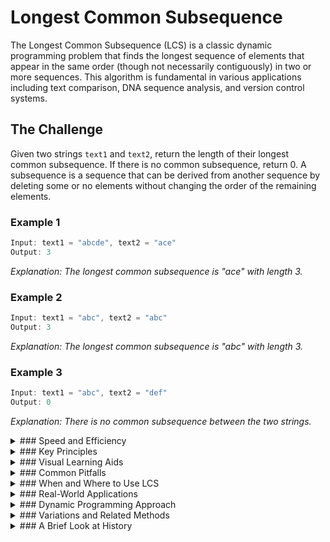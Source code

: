 # Longest Common Subsequence

The Longest Common Subsequence (LCS) is a classic dynamic programming problem that finds the longest sequence of elements that appear in the same order (though not necessarily contiguously) in two or more sequences. This algorithm is fundamental in various applications including text comparison, DNA sequence analysis, and version control systems.

## The Challenge

Given two strings `text1` and `text2`, return the length of their longest common subsequence. If there is no common subsequence, return 0. A subsequence is a sequence that can be derived from another sequence by deleting some or no elements without changing the order of the remaining elements.

### Example 1

```js
Input: text1 = "abcde", text2 = "ace"
Output: 3
```

_Explanation: The longest common subsequence is "ace" with length 3._

### Example 2

```js
Input: text1 = "abc", text2 = "abc"
Output: 3
```

_Explanation: The longest common subsequence is "abc" with length 3._

### Example 3

```js
Input: text1 = "abc", text2 = "def"
Output: 0
```

_Explanation: There is no common subsequence between the two strings._

<details>
<summary>
### Speed and Efficiency
</summary>

The Longest Common Subsequence algorithm has the following complexity characteristics:

- **Time Complexity**: 
  - **Using Dynamic Programming**: O(m × n), where m and n are the lengths of the two input strings.
  - **Using Naive Recursion**: O(2^(m+n)), which is exponential and impractical for longer strings.
  
- **Space Complexity**: 
  - **Standard Implementation**: O(m × n) for the DP table.
  - **Optimized Implementation**: Can be reduced to O(min(m, n)) by only storing two rows of the DP table at a time.
</details>
<details>
<summary>
### Key Principles
</summary>

The LCS algorithm relies on several core principles:

- **Optimal Substructure**: The solution to the problem can be constructed from solutions to its subproblems.

- **Overlapping Subproblems**: The same subproblems are solved multiple times, making dynamic programming an efficient approach.

- **Bottom-up Construction**: The algorithm builds solutions to larger subproblems using solutions to smaller subproblems.

- **Character Matching**: When characters match, the LCS length increases; when they don't, we take the maximum of excluding either character.
</details>
<details>
<summary>
### Visual Learning Aids
</summary>

For visual learners, these resources provide excellent explanations of the LCS algorithm:

- [Longest Common Subsequence Problem using Dynamic Programming](https://www.youtube.com/watch?v=sSno9rV8Rhg) - Comprehensive explanation covering recursion, memoization, and dynamic programming approaches
- [Longest Common Subsequence (LeetCode 1143)](https://www.youtube.com/watch?v=ASoaQq66foQ) - Step-by-step walkthrough of the problem with clear visual examples
- [Visualgo - Dynamic Programming](https://visualgo.net/en/dp) - Interactive visualization of dynamic programming problems including LCS
- [CS Dojo - Dynamic Programming](https://www.youtube.com/watch?v=vYquumk4nWw) - Intuitive explanation of the dynamic programming approach

</details>
<details>
<summary>
### Common Pitfalls
</summary>

When implementing the LCS algorithm, watch out for these common mistakes:

- **Confusing LCS with Longest Common Substring**: The substring must be contiguous, while a subsequence doesn't need to be.

- **Incorrect Base Case Handling**: Forgetting to handle empty strings or initializing the DP table incorrectly.

- **Off-by-One Errors**: Misaligning the string indices with the DP table indices.

- **Inefficient Recursion**: Implementing a recursive solution without memoization, leading to exponential time complexity.

- **Backtracking Errors**: When reconstructing the actual subsequence, not following the correct path through the DP table.
</details>
<details>
<summary>
### When and Where to Use LCS
</summary>

The Longest Common Subsequence algorithm is particularly useful in:

- **Text Comparison**: Finding similarities between documents or code files.

- **Bioinformatics**: Comparing DNA, RNA, or protein sequences to identify evolutionary relationships.

- **Version Control Systems**: Tools like Git use LCS-based algorithms to reconcile changes to files.

- **Spell Checking**: Identifying potential corrections for misspelled words.

- **Natural Language Processing**: For tasks like text summarization and machine translation.

However, it may not be ideal for:

- **Very Long Sequences**: When both sequences are extremely long, even O(m×n) might be too slow.

- **Multiple Sequence Alignment**: For more than two sequences, the problem becomes NP-hard.
</details>
<details>
<summary>
### Real-World Applications
</summary>

The LCS algorithm has numerous practical applications:

- **Diff Utilities**: Programs that show differences between text files use LCS to identify common parts.

- **Git and Other Version Control Systems**: For merging changes and resolving conflicts.

- **Plagiarism Detection**: Identifying similarities between documents that might indicate copying.

- **Computational Biology**: Comparing genetic sequences to understand evolutionary relationships.

- **Spelling and Grammar Correction**: Suggesting corrections based on similarity to dictionary words.

- **File Comparison Tools**: Software that highlights differences between versions of documents.
</details>
<details>
<summary>
### Dynamic Programming Approach
</summary>

The standard dynamic programming approach follows these steps:

1. **Create a DP Table**: Initialize a 2D array `dp` of size (m+1) × (n+1), where m and n are the lengths of the input strings.

2. **Base Case**: Set the first row and column to 0, representing empty string comparisons.

3. **Fill the Table**: For each cell (i,j):
   - If the characters match (`text1[i-1] == text2[j-1]`), set `dp[i][j] = dp[i-1][j-1] + 1`
   - Otherwise, set `dp[i][j] = max(dp[i-1][j], dp[i][j-1])`

4. **Result**: The value in `dp[m][n]` is the length of the LCS.

5. **Reconstruct the LCS** (optional): Backtrack through the table to find the actual subsequence.

```python
def longestCommonSubsequence(text1, text2):
    m, n = len(text1), len(text2)
    dp = [[^0] * (n + 1) for _ in range(m + 1)]
    
    for i in range(1, m + 1):
        for j in range(1, n + 1):
            if text1[i-1] == text2[j-1]:
                dp[i][j] = dp[i-1][j-1] + 1
            else:
                dp[i][j] = max(dp[i-1][j], dp[i][j-1])
    
    return dp[m][n]
```
</details>
<details>
<summary>
### Variations and Related Methods
</summary>

Several variations and related algorithms extend the basic LCS concept:

- **Longest Common Substring**: Finds the longest contiguous sequence common to two strings.

- **Shortest Common Supersequence**: Finds the shortest sequence that has both input strings as subsequences.

- **Longest Increasing Subsequence**: A special case where we find the longest subsequence of elements in increasing order.

- **Edit Distance (Levenshtein Distance)**: Measures the minimum number of operations required to transform one string into another.

- **Hirschberg's Algorithm**: An optimization of LCS that uses O(min(m,n)) space.

- **Hunt-Szymanski Algorithm**: An efficient algorithm for sparse LCS problems.
</details>
<details>
<summary>
### A Brief Look at History
</summary>

The Longest Common Subsequence problem has been studied in computer science since the early days of algorithm development. It gained prominence in the 1970s with the rise of computational biology and the need to compare DNA sequences. The dynamic programming solution was formalized around this time and has since become a standard example in algorithm textbooks.

The problem's importance grew further with the development of text comparison tools and version control systems. Today, LCS remains a fundamental algorithm in computer science education and a practical tool in numerous applications, demonstrating the enduring value of dynamic programming techniques.
</details>